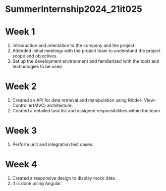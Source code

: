 # SummerInternship2024_21it025

# Week 1
1. Introduction and orientation to the company and the project.
2. Attended initial meetings with the project team to understand the 
project scope and objectives.
3. Set up the development environment and familiarized with the 
tools and technologies to be used.

# Week 2
1. Created an API for data retrieval and manipulation using Model-
View-Controller(MVC) architecture.
2. Created a detailed task list and assigned responsibilities within the 
team.

# Week 3
1. Perform unit and integration test cases.

# Week 4
1. Created a responsive design to display mock data.
2. It is done using Angular.
